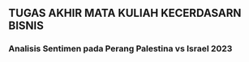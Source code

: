 ## TUGAS AKHIR MATA KULIAH KECERDASARN BISNIS

### Analisis Sentimen pada Perang Palestina vs Israel 2023

